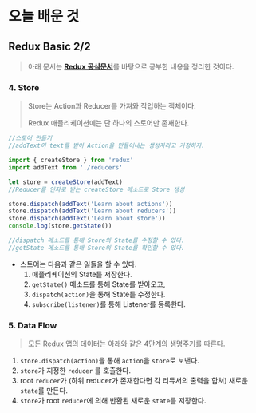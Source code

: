 # 오늘 배운 것

## Redux Basic 2/2

> 아래 문서는 [**Redux 공식문서**](https://ko.redux.js.org/introduction/getting-started)를 바탕으로 공부한 내용을 정리한 것이다.

### 4. Store

> Store는 Action과 Reducer를 가져와 작업하는 객체이다. 
>
> Redux 애플리케이션에는 단 하나의 스토어만 존재한다.

```js
//스토어 만들기
//addText이 text를 받아 Action을 만들어내는 생성자라고 가정하자.

import { createStore } from 'redux'
import addText from './reducers'

let store = createStore(addText)
//Reducer를 인자로 받는 createStore 메소드로 Store 생성 

store.dispatch(addText('Learn about actions'))
store.dispatch(addText('Learn about reducers'))
store.dispatch(addText('Learn about store'))
console.log(store.getState())

//dispatch 메소드를 통해 Store의 State를 수정할 수 있다.
//getState 메소드를 통해 Store의 State를 확인할 수 있다.
```

+ 스토어는 다음과 같은 일들을 할 수 있다.
  1. 애플리케이션의 State를 저장한다.
  2. `getState()` 메소드를 통해 State를 받아오고,
  3. `dispatch(action)`을 통해 State를 수정한다.
  4. `subscribe(listener)`를 통해 Listener를 등록한다.

### 5. Data Flow

> 모든 Redux 앱의 데이터는 아래와 같은 4단계의 생명주기를 따른다.

1. `store.dispatch(action)`을 통해 `action`을 `store`로 보낸다.
2. `store`가 지정한 `reducer` 를 호출한다.
3. root `reducer`가 (하위 reducer가 존재한다면 각 리듀서의 출력을 합쳐) 새로운 `state`를 만든다.
4. `store`가 root `reducer`에 의해 반환된 새로운 `state`를 저장한다.